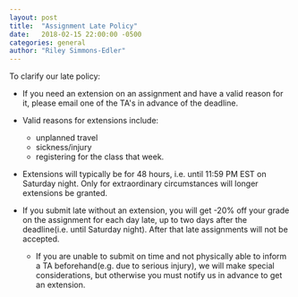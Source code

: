 ```yaml
---
layout: post
title:  "Assignment Late Policy"
date:   2018-02-15 22:00:00 -0500
categories: general
author: "Riley Simmons-Edler"
---
```


To clarify our late policy:

- If you need an extension on an assignment and have a valid reason for it, please email one of the TA's in advance of the deadline.

- Valid reasons for extensions include:

   - unplanned travel
   - sickness/injury
   - registering for the class that week.

- Extensions will typically be for 48 hours, i.e. until 11:59 PM EST on Saturday night. Only for extraordinary circumstances will longer extensions be granted.

- If you submit late without an extension, you will get -20% off your grade on the assignment for each day late, up to two days after the deadline(i.e. until Saturday night). After that late assignments will not be accepted.

   - If you are unable to submit on time and not physically able to inform a TA beforehand(e.g. due to serious injury), we will make special considerations, but otherwise you must notify us in advance to get an extension.

